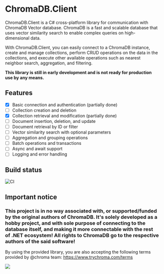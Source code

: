 # ChromaDB.Client

ChromaDB.Client is a C# cross-platform library for communication with ChromaDB Vector database. ChromaDB is a fast and scalable database that uses vector similarity search to enable complex queries on high-dimensional data.

With ChromaDB.Client, you can easily connect to a ChromaDB instance, create and manage collections, perform CRUD operations on the data in the collections, and execute other available operations such as nearest neighbor search, aggregation, and filtering.

**This library is still in early development and is not ready for production use by any means.**

## Features

- [x] Basic connection and authentication (partially done)
- [ ] Collection creation and deletion
- [x] Collection retrieval and modification (partially done)
- [ ] Document insertion, deletion, and update
- [ ] Document retrieval by ID or filter
- [ ] Vector similarity search with optional parameters
- [ ] Aggregation and grouping operations
- [ ] Batch operations and transactions
- [ ] Async and await support
- [ ] Logging and error handling

## Build status

![CI](https://github.com/ssone95/ChromaDB.Client/actions/workflows/ci.yml/badge.svg)

## Important notice
### **This project is in no way associated with, or supported/funded by the original authors of ChromaDB. It's solely developed as a hobby project, and with sole purpose of connecting to the database itself, and making it more connectable with the rest of .NET ecosystem! All rights to ChromaDB go to the respective authors of the said software!**

By using the provided library, you are also accepting the following terms provided by @chroma team: https://www.trychroma.com/terms

<img src="https://trychroma.notion.site/image/https%3A%2F%2Fs3-us-west-2.amazonaws.com%2Fsecure.notion-static.com%2F68f478ef-5a55-484c-bf83-1cd5859b8d14%2Fcolor.png?table=block&id=cac5ef40-1094-4c5b-851c-6da05029127b&spaceId=b8b7094f-a293-4449-83da-cdd15c398415&width=200">
